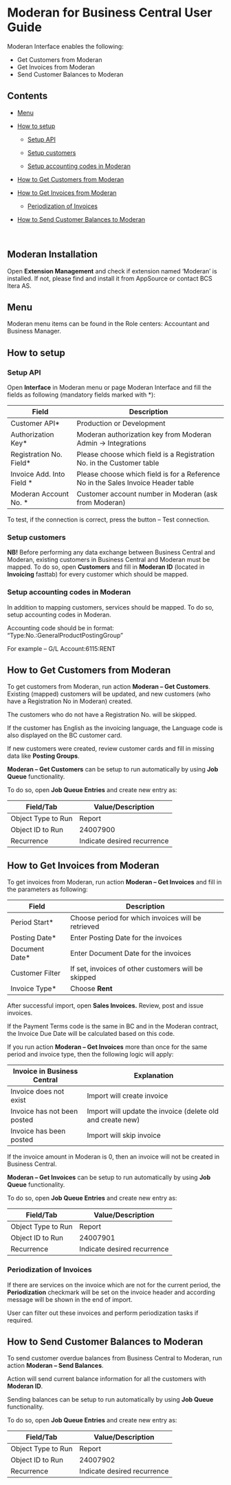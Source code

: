 # Moderan for Business Central User Guide

Moderan Interface enables the following:
- Get Customers from Moderan
- Get Invoices from Moderan
- Send Customer Balances to Moderan

## Contents

- [Menu](#Menu)

- [How to setup](#How-to-setup)

  - [Setup API ](#Setup-API)

  - [Setup customers](#Setup-customers)

  - [Setup accounting codes in Moderan](#Setup-accounting-codes-in-Moderan)

- [How to Get Customers from Moderan](#How-to-Get-Customers-from-Moderan)

- [How to Get Invoices from Moderan](#How-to-Get-Invoices-from-Moderan)

  - [Periodization of Invoices](#Periodization-of-Invoices)

- [How to Send Customer Balances to Moderan](#How-to-Send-Customer-Balances-to-Moderan)  
  
  <br/>
  

## Moderan Installation
Open **Extension Management** and check if extension named ‘Moderan’ is installed. If not, please find and install it from AppSource or contact BCS Itera AS.

## Menu

Moderan menu items can be found in the Role centers: Accountant and Business Manager.



## How to setup

### Setup API

Open **Interface** in Moderan menu or page Moderan Interface and fill the fields as following (mandatory fields marked with *):

|Field|Description|
|---|---|
| Customer API* |Production or Development|  
|Authorization Key*|Moderan authorization key from Moderan Admin -> Integrations| 
|Registration No. Field*|Please choose which field is a Registration No. in the Customer table| 
|Invoice Add. Into Field *|Please choose which field is for a Reference No in the Sales Invoice Header table|  
|Moderan Account No. *|Customer account number in Moderan (ask from Moderan)|


To test, if the connection is correct, press the button – Test connection.

### Setup customers

**NB!** Before performing any data exchange between Business Central and Moderan, existing customers in Business Central and Moderan must be mapped. To do so, open **Customers** and fill in **Moderan ID** (located in **Invoicing** fasttab) for every customer which should be mapped.

### Setup accounting codes in Moderan

In addition to mapping customers, services should be mapped. To do so, setup accounting codes in Moderan.

Accounting code should be in format: “Type:No.:GeneralProductPostingGroup”

For example – G/L Account:6115:RENT

## How to Get Customers from Moderan

To get customers from Moderan, run action **Moderan – Get Customers**. Existing (mapped) customers will be updated, and new customers (who have a Registration No in Moderan) created.

The customers who do not have a Registration No. will be skipped.

If the customer has English as the invoicing language, the Language code is also displayed on the BC customer card.

If new customers were created, review customer cards and fill in missing data like **Posting Groups**.

**Moderan – Get Customers** can be setup to run automatically by using **Job Queue** functionality.

To do so, open **Job Queue Entries** and create new entry as:

|Field/Tab|Value/Description|
|-|-|
|Object Type to Run|Report|
|Object ID to Run|24007900|
|Recurrence|Indicate desired recurrence|

## How to Get Invoices from Moderan

To get invoices from Moderan, run action **Moderan – Get Invoices** and fill in the parameters as following:

|Field|Description|
|-|-|
|Period Start*|Choose period for which invoices will be retrieved|  
|Posting Date*|Enter Posting Date for the invoices|  
|Document Date*|Enter Document Date for the invoices|  
|Customer Filter|If set, invoices of other customers will be skipped|  
|Invoice Type*|Choose **Rent**|  

After successful import, open **Sales Invoices.** Review, post and issue invoices.

If the Payment Terms code is the same in BC and in the Moderan contract, the Invoice Due Date will be calculated based on this code.

If you run action **Moderan – Get Invoices** more than once for the same period and invoice type, then the following logic will apply:

|Invoice in Business Central|Explanation|
|-|-|
|Invoice does not exist|Import will create invoice|
|Invoice has not been posted|Import will update the invoice (delete old and create new)|
|Invoice has been posted|Import will skip invoice|

If the invoice amount in Moderan is 0, then an invoice will not be created in Business Central.

**Moderan – Get Invoices** can be setup to run automatically by using **Job Queue** functionality.

To do so, open **Job Queue Entries** and create new entry as:

|Field/Tab|Value/Description|
|-|-|
|Object Type to Run|Report|
|Object ID to Run|24007901|
|Recurrence|Indicate desired recurrence|

### Periodization of Invoices

If there are services on the invoice which are not for the current period, the **Periodization** checkmark will be set on the invoice header and according message will be shown in the end of import.

User can filter out these invoices and perform periodization tasks if required.

## How to Send Customer Balances to Moderan

To send customer overdue balances from Business Central to Moderan, run action **Moderan – Send Balances**.

Action will send current balance information for all the customers with **Moderan ID**.

Sending balances can be setup to run automatically by using **Job Queue** functionality.

To do so, open **Job Queue Entries** and create new entry as:

|Field/Tab|Value/Description|
|-|-|
|Object Type to Run|Report|
|Object ID to Run|24007902|
|Recurrence|Indicate desired recurrence|

